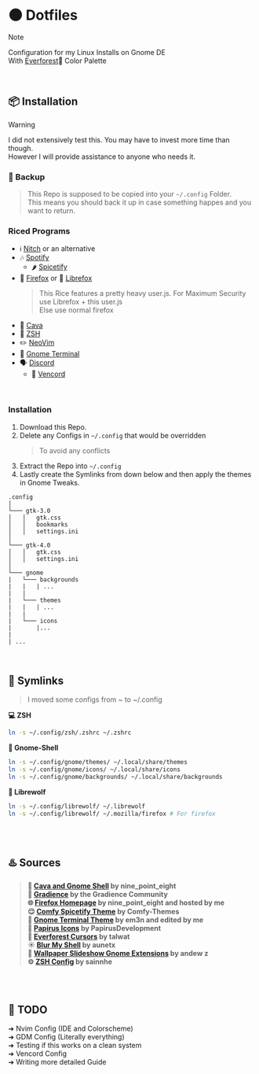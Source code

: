 # 🌑 󠁻󠁻Dotfiles
>[!NOTE]
>Configuration for my Linux Installs on Gnome DE <br>
>With [Everforest](https://github.com/sainnhe/everforest)🌲 Color Palette
<br>

## 📦 Installation
>[!WARNING]
>I did not extensively test this. You may have to invest more time than though. <br>
>However I will provide assistance to anyone who needs it.

### 💾 Backup
  > This Repo is supposed to be copied into your ```~/.config``` Folder. <br>
  > This means you should back it up in case something happes and you want to return.

### Riced Programs
  - ℹ️ [Nitch](https://github.com/ssleert/nitch) or an alternative
  - 🎶 [Spotify](https://aur.archlinux.org/packages/spotify)
    - 🌶️ [Spicetify](https://spicetify.app/docs/getting-started)
  - 🦊 [Firefox](https://archlinux.org/packages/extra/x86_64/firefox/) or 🐺 [Librefox](https://aur.archlinux.org/packages/librewolf-bin) <br>
    > This Rice features a pretty heavy user.js. For Maximum Security use Librefox + this user.js <br>
    > Else use normal firefox
  - 🎵 [Cava](https://github.com/karlstav/cava)
  - 🎉 [ZSH](https://archlinux.org/packages/extra/x86_64/zsh/)
  - ✏️ [NeoVim](https://github.com/neovim/neovim)
  - 🚀 [Gnome Terminal](https://archlinux.org/packages/extra/x86_64/gnome-terminal/)
  - 🗣️ [Discord](https://archlinux.org/packages/extra/x86_64/discord/)
    - 🌷 [Vencord](https://aur.archlinux.org/packages/vencord-installer)

  <br>
   
### Installation
  1. Download this Repo.
  2. Delete any Configs in ```~/.config``` that would be overridden
     > To avoid any conflicts 
  3. Extract the Repo into ```~/.config```
  4. Lastly create the Symlinks from down below and then apply the themes in Gnome Tweaks. 
  ```
  .config    
  │
  └─── gtk-3.0
  │   │   gtk.css
  │   │   bookmarks
  │   │   settings.ini
  │   
  └─── gtk-4.0
  │   │   gtk.css
  │   │   settings.ini
  │
  └─── gnome
  |   └─── backgrounds
  |   |   | ...
  |   |
  |   └─── themes
  |   |   | ...
  |   |   
  |   └─── icons
  |       |...
  |
  | ...
```

<br>


## 🔗 Symlinks
> I moved some configs from ~ to ~/.config

**💻 ZSH**
```bash
ln -s ~/.config/zsh/.zshrc ~/.zshrc
```

**🐚 Gnome-Shell**
```bash
ln -s ~/.config/gnome/themes/ ~/.local/share/themes
ln -s ~/.config/gnome/icons/ ~/.local/share/icons
ln -s ~/.config/gnome/backgrounds/ ~/.local/share/backgrounds
```

**🐺 Librewolf**
```bash
ln -s ~/.config/librewolf/ ~/.librewolf
ln -s ~/.config/librewolf/ ~/.mozilla/firefox # For firefox
```
<br>
<br>

## ♨️ Sources

>**🎵 [Cava and Gnome Shell](https://codeberg.org/nine_point_eight/config-files) by nine_point_eight <br>**
>**🌈 [Gradience](https://github.com/GradienceTeam/Community/blob/next/curated/everforest.json) by the Gradience Community <br>**
>**🌐 [Firefox Homepage](https://torben.joneit.de/homepage) by nine_point_eight and hosted by me <br>**
>**😌 [Comfy Spicetify Theme](https://github.com/Comfy-Themes/Spicetify) by Comfy-Themes <br>**
>**👣 [Gnome Terminal Theme](https://github.com/em3n/Everforest-GnomeTerminal) by em3n and edited by me <br>**
>**📝 [Papirus Icons](https://github.com/PapirusDevelopmentTeam/papirus-icon-theme) by PapirusDevelopment <br>**
>**🐁 [Everforest Cursors](https://github.com/talwat/everforest-cursors) by talwat <br>**
>**☀️ [Blur My Shell](https://extensions.gnome.org/extension/3193/blur-my-shell/) by aunetx <br>**
>**🌱 [Wallpaper Slideshow Gnome Extensions](https://extensions.gnome.org/extension/6281/wallpaper-slideshow/) by andew z <br>**
>**⚙️ [ZSH Config](https://github.com/sainnhe/dotfiles/blob/master/.zsh-theme/everforest-dark.zsh) by sainnhe <br>**
<br>
<br>

## 🔮 TODO

➜ Nvim Config (IDE and Colorscheme) <br>
➜ GDM Config (Literally everything) <br>
➜ Testing if this works on a clean system <br>
➜ Vencord Config <br>
➜ Writing more detailed Guide <br>
